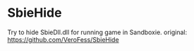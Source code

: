 # SbieHide
Try to hide SbieDll.dll for running game in Sandboxie. original: https://github.com/VeroFess/SbieHide
